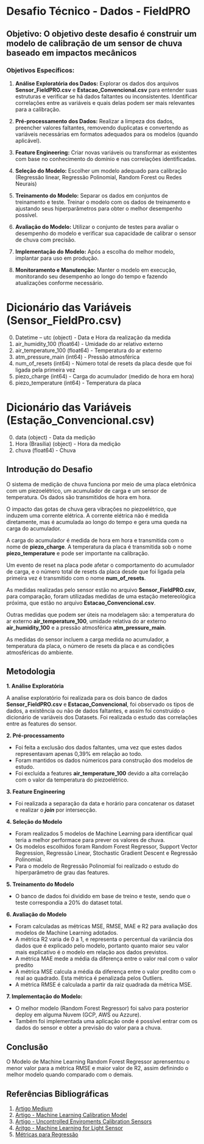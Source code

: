 # Desafio Técnico - Dados - FieldPRO

## Objetivo: O objetivo deste desafio é construir um modelo de calibração de um sensor de chuva baseado em impactos mecânicos

### Objetivos Específicos:
1. **Análise Exploratória dos Dados:** Explorar os dados dos arquivos **Sensor_FieldPRO.csv** e **Estacao_Convencional.csv** para entender suas estruturas e verificar se há dados faltantes ou inconsistentes. Identificar correlações entre as variáveis e quais delas podem ser mais relevantes para a calibração.

2. **Pré-processamento dos Dados:** Realizar a limpeza dos dados, preencher valores faltantes, removendo duplicatas e convertendo as variáveis necessárias em formatos adequados para os modelos (quando aplicável).

3. **Feature Engineering:** Criar novas variáveis ou transformar as existentes com base no conhecimento do domínio e nas correlações identificadas.

4. **Seleção do Modelo:** Escolher um modelo adequado para calibração (Regressão linear, Regressão Polinomial, Random Forest ou Redes Neurais)

5. **Treinamento do Modelo:** Separar os dados em conjuntos de treinamento e teste. Treinar o modelo com os dados de treinamento e ajustando seus hiperparâmetros para obter o melhor desempenho possível.

6. **Avaliação do Modelo:** Utilizar o conjunto de testes para avaliar o desempenho do modelo e verificar sua capacidade de calibrar o sensor de chuva com precisão.

7. **Implementação do Modelo:** Após a escolha do melhor modelo, implantar para uso em produção.

8. **Monitoramento e Manutenção:** Manter o modelo em execução, monitorando seu desempenho ao longo do tempo e fazendo atualizações conforme necessário.


# Dicionário das Variáveis (Sensor_FieldPro.csv)

 0.   Datetime – utc       (object)  - Data e Hora da realização da medida
 1.   air_humidity_100     (float64) - Umidade do ar relativo externo
 2.   air_temperature_100  (float64) - Temperatura do ar externo
 3.   atm_pressure_main    (int64)   - Pressão atmosférica
 4.   num_of_resets        (int64)   - Número total de resets da placa desde que foi ligada pela primeira vez
 5.   piezo_charge         (int64)   - Carga do acumulador (medido de hora em hora)
 6.   piezo_temperature    (int64)   - Temperatura da placa

# Dicionário das Variáveis (Estação_Convencional.csv)

 0.   data             (object) - Data da medição
 1.   Hora (Brasília)  (object) - Hora da medição
 2.   chuva            (float64) - Chuva

## Introdução do Desafio

O sistema de medição de chuva funciona por meio de uma placa eletrônica com
um piezoelétrico, um acumulador de carga e um sensor de temperatura. Os dados são transmitidos de hora em hora.

O impacto das gotas de chuva gera vibrações no piezoelétrico, que induzem uma corrente elétrica.
A corrente elétrica não é medida diretamente, mas é acumulada ao longo do tempo e gera uma queda na carga do acumulador.

A carga do acumulador é medida de hora em hora e transmitida com o nome de **piezo_charge**.
A temperatura da placa é transmitida sob o nome **piezo_temperature** e pode ser importante na calibração.

Um evento de reset na placa pode afetar o comportamento do acumulador de carga, e o número total de resets da placa desde que foi ligada pela primeira vez
é transmitido com o nome **num_of_resets**.

As medidas realizadas pelo sensor estão no arquivo **Sensor_FieldPRO.csv**, para comparação, foram utilizadas medidas de uma estação metereológica próxima,
que estão no arquivo **Estacao_Convencional.csv**.

Outras medidas que podem ser úteis na modelagem são: a temperatura do ar externo **air_temperature_100**, umidade relativa do ar externo **air_humidity_100**
e a pressão atmosférica **atm_pressure_main**.

As medidas do sensor incluem a carga medida no acumulador, a temperatura da placa, o número de resets da placa e as condições atmosféricas do ambiente.

## Metodologia

**1. Análise Exploratória**

A analise exploratório foi realizada para os dois banco de dados **Sensor_FieldPRO.csv** e **Estacao_Convencional**, foi observado os tipos de dados,
a existência ou não de dados faltantes, e assim foi construído o dicionário de variáveis dos Datasets.
Foi realizada o estudo das correlações entre as features do sensor.

**2. Pré-processamento**

- Foi feita a exclusão dos dados faltantes, uma vez que estes dados representavam apenas 0,39% em relação ao todo.
- Foram mantidos os dados númericos para construção dos modelos de estudo.
- Foi excluída a features **air_temperature_100** devido a alta correlação com o valor da temperatura do piezoelétrico.

**3. Feature Engineering**

- Foi realizada a separação da data e horário para concatenar os dataset e realizar o ***join*** por intersecção.

**4. Seleção do Modelo**

- Foram realizados 5 modelos de Machine Learning para identificar qual teria a melhor performace para prever os valores de chuva.
- Os modelos escolhidos foram Random Forest Regressor, Support Vector Regression, Regressão Linear, Stochastic Gradient Descent e Regressão Polinomial.
- Para o modelo de Regressão Polinomial foi realizado o estudo do hiperparâmetro de grau das features.

**5. Treinamento do Modelo**

- O banco de dados foi dividido em base de treino e teste, sendo que o teste correspondia a 20% do dataset total.

**6. Avaliação do Modelo**

- Foram calculadas as métricas MSE, RMSE, MAE e R2 para avaliação dos modelos de Machine Learning adotados.
- A métrica R2 varia de 0 a 1, e representa o percentual da variância dos dados que é explicado pelo modelo,
portanto quanto maior seu valor mais explicativo é o modelo em relação aos dados previstos.
- A métrica MAE mede a média da diferença entre o valor real com o valor predito
- A métrica MSE calcula a média da diferença entre o valor predito com o real ao quadrado. Esta métrica é penalizada pelos Outliers.
- A métrica RMSE é calculada a partir da raiz quadrada da métrica MSE.

**7. Implementação do Modelo:**

- O melhor modelo (Random Forest Regressor) foi salvo para posterior deploy em alguma Nuvem (GCP, AWS ou Azzure).
- Também foi implementada uma aplicação onde é possível entrar com os dados do sensor e obter a previsão do valor para a chuva.

## Conclusão

O Modelo de Machine Learning Random Forest Regressor aprensentou o menor valor para a métrica RMSE e maior valor de R2, assim definindo
o melhor modelo quando comparado com o demais.

## Referências Bibliográficas

1. [Artigo Medium](https://medium.com/@lucas.lyon96/qual-modelo-de-machine-learning-escolher-para-o-meu-problema-8874c2bc8517")
2. [Artigo - Machine Learning Calibration Model](chrome-extension://efaidnbmnnnibpcajpcglclefindmkaj/https://amt.copernicus.org/articles/11/291/2018/amt-11-291-2018.pdf")
3. [Artigo - Uncontrolled Enviroments Calibration Sensors](https://github.com/marcelcases/calibration-sensors-machine-learning#data-observation")
4. [Aritgo - Machine Learning for Light Sensor](https://www.ncbi.nlm.nih.gov/pmc/articles/PMC8473444/")
5. [Métricas para Regressão](https://medium.com/data-hackers/prevendo-n%C3%BAmeros-entendendo-m%C3%A9tricas-de-regress%C3%A3o-35545e011e70")